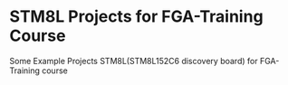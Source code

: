 # STM8L Projects for FGA-Training Course
Some Example Projects STM8L(STM8L152C6 discovery board) for FGA-Training course
